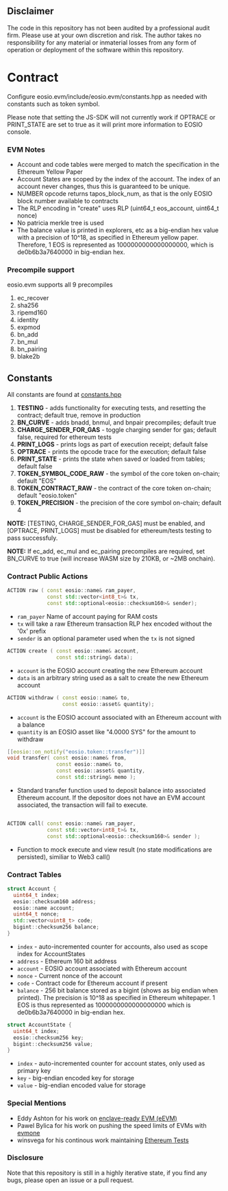 
## Disclaimer 

The code in this repository has not been audited by a professional audit firm. Please use at your own discretion and risk. The author takes no responsibility for any material or inmaterial losses from any form of operation or deployment of the software within this repository.

# Contract
Configure eosio.evm/include/eosio.evm/constants.hpp as needed with constants such as token symbol.

Please note that setting the JS-SDK will not currently work if OPTRACE or PRINT_STATE are set to true as it will print more information to EOSIO console.

### EVM Notes
- Account and code tables were merged to match the specification in the Ethereum Yellow Paper
- Account States are scoped by the index of the account. The index of an account never changes, thus this is guaranteed to be unique.
- NUMBER opcode returns tapos_block_num, as that is the only EOSIO block number available to contracts
- The RLP encoding in "create" uses RLP (uint64_t eos_account, uint64_t nonce)
- No patricia merkle tree is used
- The balance value is printed in explorers, etc as a big-endian hex value with a precision of 10^18, as specified in Ethereum yellow paper. Therefore, 1 EOS is represented as 1000000000000000000, which is de0b6b3a7640000 in big-endian hex.

### Precompile support
eosio.evm supports all 9 precompiles
1. ec_recover
2. sha256
3. ripemd160
4. identity
5. expmod
6. bn_add
7. bn_mul
8. bn_pairing
9. blake2b

## Constants
All constants are found at [constants.hpp](eosio.evm/include/eosio.evm/constants.hpp)

1. **TESTING** - adds functionality for executing tests, and resetting the contract; default true, remove in production
2. **BN_CURVE** - adds bnadd, bnmul, and bnpair precompiles; default true
3. **CHARGE_SENDER_FOR_GAS** - toggle charging sender for gas; default false, required for ethereum tests
4. **PRINT_LOGS** - prints logs as part of execution receipt; default false
5. **OPTRACE** - prints the opcode trace for the execution; default false
6. **PRINT_STATE** - prints the state when saved or loaded from tables; default false
7. **TOKEN_SYMBOL_CODE_RAW** - the symbol of the core token on-chain; default "EOS"
8. **TOKEN_CONTRACT_RAW** - the contract of the core token on-chain; default "eosio.token"
9. **TOKEN_PRECISION** - the precision of the core symbol on-chain; default 4

**NOTE:** [TESTING, CHARGE_SENDER_FOR_GAS] must be enabled, and [OPTRACE, PRINT_LOGS] must be disabled for ethereum/tests testing to pass successfuly.

**NOTE:** If ec_add, ec_mul and ec_pairing precompiles are required, set BN_CURVE to true (will increase WASM size by 210KB, or ~2MB onchain).

### Contract Public Actions
```c++
ACTION raw ( const eosio::name& ram_payer,
             const std::vector<int8_t>& tx,
             const std::optional<eosio::checksum160>& sender);
```
- `ram_payer` Name of account paying for RAM costs
- `tx` will take a raw Ethereum transaction RLP hex encoded without the '0x' prefix
- `sender` is an optional parameter used when the `tx` is not signed
&nbsp;

```c++
ACTION create ( const eosio::name& account,
                const std::string& data);
```
- `account` is the EOSIO account creating the new Ethereum account
- `data` is an arbitrary string used as a salt to create the new Ethereum account
&nbsp;

```c++
ACTION withdraw ( const eosio::name& to,
                  const eosio::asset& quantity);
```
- `account` is the EOSIO account associated with an Ethereum account with a balance
- `quantity` is an EOSIO asset like "4.0000 SYS" for the amount to withdraw
&nbsp;

```c++
[[eosio::on_notify("eosio.token::transfer")]]
void transfer( const eosio::name& from,
                const eosio::name& to,
                const eosio::asset& quantity,
                const std::string& memo );
```
- Standard transfer function used to deposit balance into associated Ethereum account. If the depositor does not have an EVM account associated, the transaction will fail to execute.
&nbsp;
```c++

ACTION call( const eosio::name& ram_payer,
             const std::vector<int8_t>& tx,
             const std::optional<eosio::checksum160>& sender );
```
- Function to mock execute and view result (no state modifications are persisted), similiar to Web3 call()
&nbsp;

### Contract Tables
```c++
struct Account {
  uint64_t index;
  eosio::checksum160 address;
  eosio::name account;
  uint64_t nonce;
  std::vector<uint8_t> code;
  bigint::checksum256 balance;
}
```
- `index` - auto-incremented counter for accounts, also used as scope index for AccountStates
- `address` - Ethereum 160 bit address
- `account` - EOSIO account associated with Ethereum account
- `nonce` - Current nonce of the account
- `code` - Contract code for Ethereum account if present
- `balance` - 256 bit balance stored as a bigint (shows as big endian when printed). The precision is 10^18 as specified in Ethereum whitepaper. 1 EOS is thus represented as 1000000000000000000 which is de0b6b3a7640000 in big-endian hex.

```c++
struct AccountState {
  uint64_t index;
  eosio::checksum256 key;
  bigint::checksum256 value;
}
```
- `index` - auto-incremented counter for account states, only used as primary key
- `key` - big-endian encoded key for storage
- `value` - big-endian encoded value for storage

### Special Mentions
- Eddy Ashton for his work on [enclave-ready EVM (eEVM)](https://github.com/microsoft/eEVM)
- Pawel Bylica for his work on pushing the speed limits of EVMs with [evmone](https://github.com/ethereum/evmone)
- winsvega for his continous work maintaining [Ethereum Tests](https://github.com/ethereum/tests)

### Disclosure
Note that this repository is still in a highly iterative state, if you find any bugs, please open an issue or a pull request.